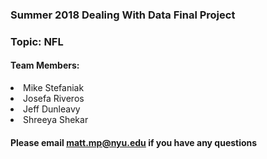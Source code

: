 ### Summer 2018 Dealing With Data Final Project
### Topic: NFL
#### Team Members:
<li>Mike Stefaniak
<li>Josefa Riveros
<li>Jeff Dunleavy
<li>Shreeya Shekar
 
#### Please email matt.mp@nyu.edu if you have any questions